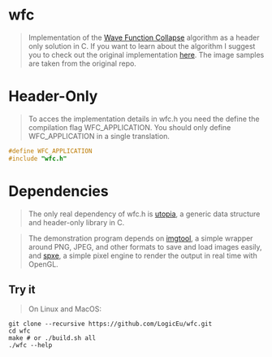 # wfc

> Implementation of the [Wave Function
> Collapse](https://github.com/mxgmn/WaveFunctionCollapse) algorithm as
> a header only solution in C. If you want to learn about the algorithm
> I suggest you to check out the original implementation
> [here](https://github.com/mxgmn/WaveFunctionCollapse). The image samples are
> taken from the original repo.

# Header-Only

> To acces the implementation details in wfc.h you need the define the compilation 
> flag WFC_APPLICATION. You should only define WFC_APPLICATION in a single translation.

```C
#define WFC_APPLICATION
#include "wfc.h"
```

# Dependencies

> The only real dependency of wfc.h is [utopia](https://github.com/LogicEu/utopia.git),
> a generic data structure and header-only library in C.

> The demonstration program depends on [imgtool](https://github.com/LogicEu/imgtool.git), 
> a simple wrapper around PNG, JPEG, and other formats to save and load images easily, 
> and [spxe](https://github.com/LogicEu/spxe.git), a simple pixel engine to render 
> the output in real time with OpenGL.

## Try it

> On Linux and MacOS:

```shell
git clone --recursive https://github.com/LogicEu/wfc.git
cd wfc
make # or ./build.sh all
./wfc --help
```
